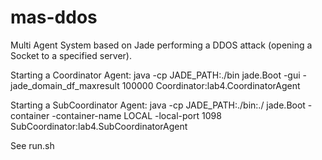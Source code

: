 # mas-ddos
Multi Agent System based on Jade performing a DDOS attack (opening a Socket to a specified server).

Starting a Coordinator Agent:
java -cp JADE_PATH:./bin jade.Boot -gui -jade_domain_df_maxresult 100000 Coordinator:lab4.CoordinatorAgent

Starting a SubCoordinator Agent:
java -cp JADE_PATH:./bin:./ jade.Boot -container -container-name LOCAL -local-port 1098 SubCoordinator:lab4.SubCoordinatorAgent

See run.sh
